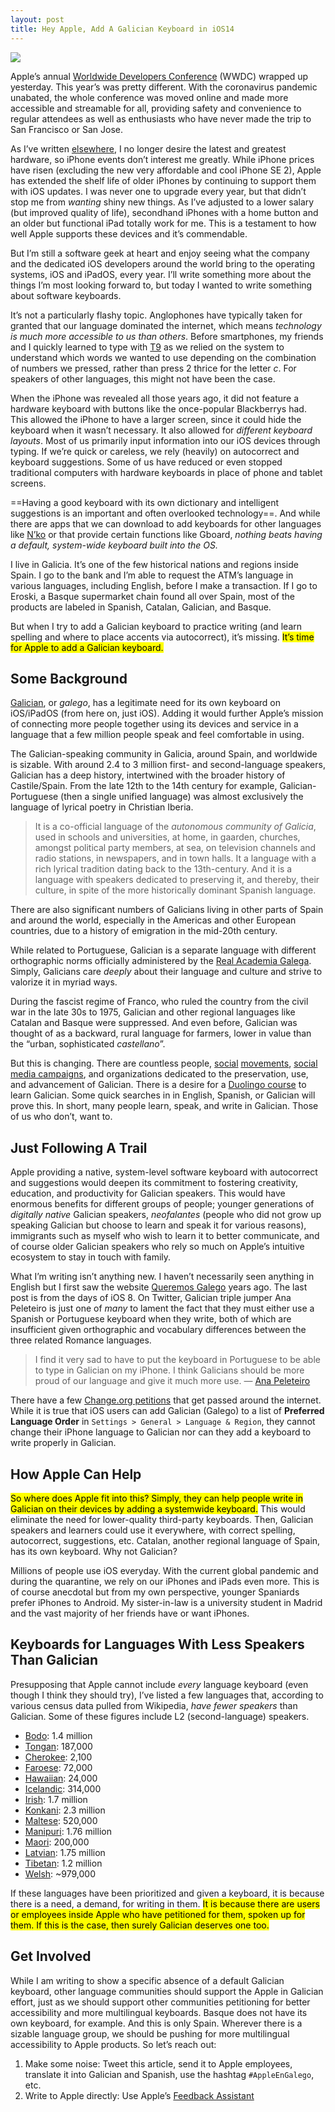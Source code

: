 ```yaml
---
layout: post
title: Hey Apple, Add A Galician Keyboard in iOS14
---
```

![](http://amongthestones.com/wp-content/uploads/2020/07/applegalician_720p.png)  

Apple’s annual [Worldwide Developers Conference](https://developer.apple.com/wwdc20/) (WWDC) wrapped up yesterday. This year’s was pretty different. With the coronavirus pandemic unabated, the whole conference was moved online and made more accessible and streamable for all, providing safety and convenience to regular attendees as well as enthusiasts who have never made the trip to San Francisco or San Jose.

As I’ve written [elsewhere](http://amongthestones.com/journal/shifts-and-self-discipline/), I no longer desire the latest and greatest hardware, so iPhone events don’t interest me greatly. While iPhone prices have risen (excluding the new very affordable and cool iPhone SE 2), Apple has extended the shelf life of older iPhones by continuing to support  them with iOS updates. I was never one to upgrade every year, but that didn’t stop me from *wanting* shiny new things. As I’ve adjusted to a lower salary (but improved quality of life), secondhand iPhones with a home button and an older but functional iPad totally work for me. This is a testament to how well Apple supports these devices and it’s commendable.

But I’m still a software geek at heart and enjoy seeing what the company and the dedicated iOS developers around the world bring to the operating systems, iOS and iPadOS, every year. I’ll write something more about the things I’m most looking forward to, but today I wanted to write something about software keyboards.

It’s not a particularly flashy topic. Anglophones have typically taken for granted that our language dominated the internet, which means *technology is much more accessible to us than others*. Before smartphones, my friends and I quickly learned to type with [T9](https://en.wikipedia.org/wiki/T9_(predictive_text)) as we relied on the system to understand which words we wanted to use depending on the combination of numbers we pressed, rather than press 2 thrice for the letter *c*. For speakers of other languages, this might not have been the case.

When the iPhone was revealed all those years ago, it did not feature a hardware keyboard with buttons like the once-popular Blackberrys had. This allowed the iPhone to have a larger screen, since it could hide the keyboard when it wasn’t necessary. It also allowed for *different keyboard layouts*. Most of us primarily input information into our iOS devices through typing. If we’re quick or careless, we rely (heavily) on autocorrect and keyboard suggestions. Some of us have reduced or even stopped traditional computers with hardware keyboards in place of phone and tablet screens.

==Having a good keyboard with its own dictionary and intelligent suggestions is an important and often overlooked technology==. And while there are apps that we can download to add keyboards for other languages like [N’ko](https://apps.apple.com/us/app/nko-sebedenwala/id1091396598) or that provide certain functions like Gboard, *nothing beats having a default, system-wide keyboard built into the OS.*

I live in Galicia. It’s one of the few historical nations and regions inside Spain. I go to the bank and I’m able to request the ATM’s language in various languages, including English, before I make a transaction. If I go to Eroski, a Basque supermarket chain found all over Spain, most of the products are labeled in Spanish, Catalan, Galician, and Basque.

But when I try to add a Galician keyboard to practice writing (and learn spelling and where to place accents via autocorrect), it’s missing. <mark>It’s time for Apple to add a Galician keyboard.</mark>

## Some Background

[Galician](https://www.trevorhuxham.com/2015/09/galician-101.html), or *galego*, has a legitimate need for its own keyboard on iOS/iPadOS (from here on, just iOS). Adding it would further Apple’s mission of connecting more people together using its devices and service in a language that a few million people speak and feel comfortable in using.

The Galician-speaking community in Galicia, around Spain, and worldwide is sizable. With around 2.4 to 3 million first- and second-language speakers, Galician has a deep history, intertwined with the broader history of Castile/Spain. From the late 12th to the 14th century for example, Galician-Portuguese (then a single unified language) was almost exclusively the language of lyrical poetry in Christian Iberia.

> It is a co-official language of the *autonomous community of Galicia*, used in schools and universities, at home, in gaarden, churches, amongst political party members, at sea, on television channels and radio stations, in newspapers, and in town halls. It a language with a rich lyrical tradition dating back to the 13th-century. And it is a language with speakers dedicated to preserving it, and thereby, their culture, in spite of the more historically dominant Spanish language. 

There are also significant numbers of Galicians living in other parts of Spain and around the world, especially in the Americas and other European countries, due to a history of emigration in the mid-20th century.

While related to Portuguese, Galician is a separate language with different orthographic norms officially administered by the [Real Academia Galega](https://academia.gal). Simply, Galicians care *deeply* about their language and culture and strive to valorize it in myriad ways.

During the fascist regime of Franco, who ruled the country from the civil war in the late 30s to 1975, Galician and other regional languages like Catalan and Basque were suppressed. And even before, Galician was thought of as a backward, rural language for farmers, lower in value than the “urban, sophisticated *castellano*”.

But this is changing. There are countless people, [social](https://en.wikipedia.org/wiki/A_Mesa_pola_Normalización_Lingü%C3%ADstica) [movements](https://en.wikipedia.org/wiki/Queremos_Galego), [social media campaigns](https://mobile.twitter.com/search?q=%23DefendeAGalega), and organizations dedicated to the preservation, use, and advancement of Galician. There is a desire for a [Duolingo course](https://forum.duolingo.com/comment/12155121/Galician-For-English-Speakers) to learn Galician. Some quick searches in in English, Spanish, or Galician will prove this. In short, many people learn, speak, and write in Galician. Those of us who don’t, want to.

## Just Following A Trail

Apple providing a native, system-level software keyboard with autocorrect and suggestions would deepen its commitment to fostering creativity, education, and productivity for Galician speakers. This would have enormous benefits for different groups of people; younger generations of *digitally native* Galician speakers, *neofalantes* (people who did not grow up speaking Galician but choose to learn and speak it for various reasons), immigrants such as myself who wish to learn it to better communicate, and of course older Galician speakers who rely so much on Apple’s intuitive ecosystem to stay in touch with family.

What I’m writing isn’t anything new. I haven’t necessarily seen anything in English but I first saw the website [Queremos Galego](https://www.queremosapplegalego.me/) years ago. The last post is from the days of iOS 8. On Twitter, Galician triple jumper Ana Peleteiro is just one of *many* to lament the fact that they must either use a Spanish or Portuguese keyboard when they write, both of which are insufficient given orthographic and vocabulary differences between the three related Romance languages.

> I find it very sad to have to put the keyboard in Portuguese to be able to type in Galician on my iPhone. I think Galicians should be more proud of our language and give it much more use. — [Ana Peleteiro](https://twitter.com/apeleteirob/status/995326901504835584)

There have a few [Change.org petitions](https://www.change.org/p/apple-s-a-apple-en-galego?recruiter=962682461&recruited_by_id=aaef5880-7a22-11e9-be76-fb824b1727f8&utm_source=share_petition&utm_medium=copylink&utm_campaign=petition_dashboard) that get passed around the internet. While it is true that iOS users can add Galician (Galego) to a list of **Preferred Language Order** in `Settings > General > Language & Region`, they cannot change their iPhone language to Galician nor can they add a keyboard to write properly in Galician.

## How Apple Can Help

<mark>So where does Apple fit into this? Simply, they can help people write in Galician on their devices by adding a systemwide keyboard.</mark> This would eliminate the need for lower-quality third-party keyboards. Then, Galician speakers and learners could use it everywhere, with correct spelling, autocorrect, suggestions, etc. Catalan, another regional language of Spain, has its own keyboard. Why not Galician?

Millions of people use iOS everyday. With the current global pandemic and during the quarantine, we rely on our iPhones and iPads even more. This is of course anecdotal but from my own perspective, younger Spaniards prefer iPhones to Android. My sister-in-law is a university student in Madrid and the vast majority of her friends have or want iPhones.

## Keyboards for Languages With Less Speakers Than Galician

Presupposing that Apple cannot include *every* language keyboard (even though I think they should try), I’ve listed a few languages that, according to various census data pulled from Wikipedia, *have fewer speakers* than Galician. Some of these figures include L2 (second-language) speakers.

- [Bodo](https://en.wikipedia.org/wiki/Bodo_language): 1.4 million
- [Tongan](https://en.wikipedia.org/wiki/Tongan_language): 187,000
- [Cherokee](https://en.wikipedia.org/wiki/Cherokee_language): 2,100
- [Faroese](https://en.wikipedia.org/wiki/Faroese_language): 72,000
- [Hawaiian](https://en.wikipedia.org/wiki/Hawaiian_language): 24,000
- [Icelandic](https://en.wikipedia.org/wiki/Icelandic_language): 314,000
- [Irish](https://en.wikipedia.org/wiki/Irish_language): 1.7 million
- [Konkani](https://en.wikipedia.org/wiki/Konkani_language): 2.3 million
- [Maltese](https://en.wikipedia.org/wiki/Maltese_language): 520,000
- [Manipuri](https://en.wikipedia.org/wiki/Meitei_language): 1.76 million
- [Maori](https://en.wikipedia.org/wiki/M%C4%81ori_language): 200,000
- [Latvian](https://en.wikipedia.org/wiki/Latvian_language): 1.75 million
- [Tibetan](https://en.wikipedia.org/wiki/Tibetan_language): 1.2 million
- [Welsh](https://en.wikipedia.org/wiki/Tibetan_language): ~979,000

If these languages have been prioritized and given a keyboard, it is because there is a need, a demand, for writing in them. <mark>It is because there are users or employees inside Apple who have petitioned for them, spoken up for them. If this is the case, then surely Galician deserves one too.</mark>

## Get Involved

While I am writing to show a specific absence of a default Galician keyboard, other language communities should support the Apple in Galician effort, just as we should support other communities petitioning for better accessibility and more multilingual keyboards. Basque does not have its own keyboard, for example. And this is only Spain. Wherever there is a sizable language group, we should be pushing for more multilingual accessibility to Apple products. So let’s reach out:

1. Make some noise: Tweet this article, send it to Apple employees, translate it into Galician and Spanish, use the hashtag `#AppleEnGalego`, etc.
2. Write to Apple directly: Use Apple’s [Feedback Assistant](https://feedbackassistant.apple.com)
